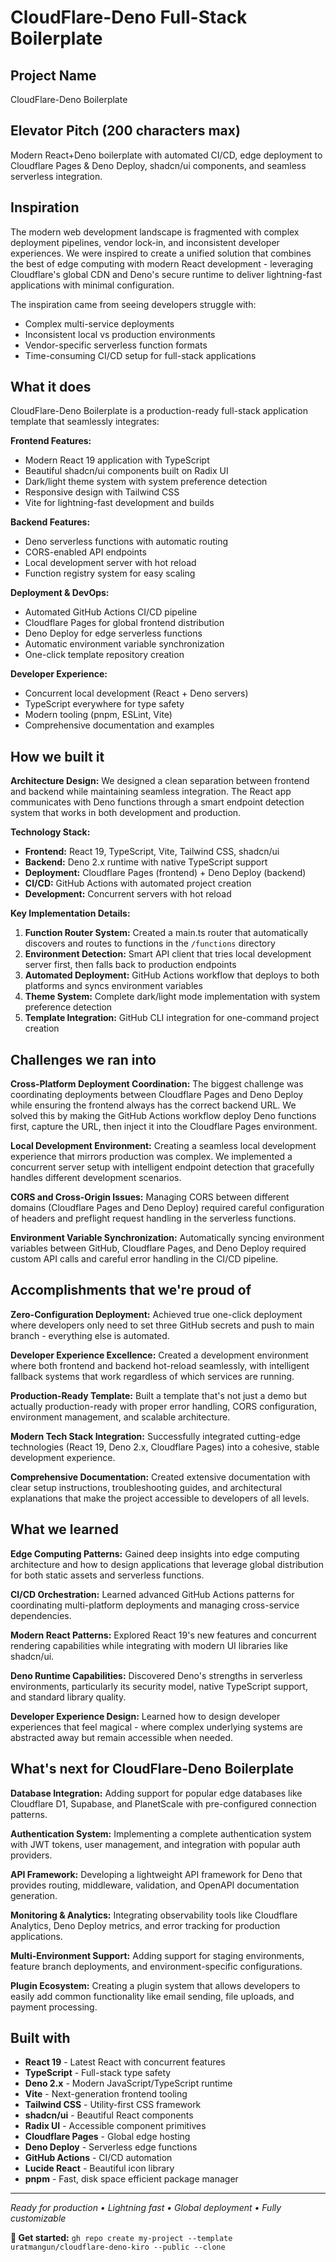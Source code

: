 # CloudFlare-Deno Full-Stack Boilerplate

## Project Name
CloudFlare-Deno Boilerplate

## Elevator Pitch (200 characters max)
Modern React+Deno boilerplate with automated CI/CD, edge deployment to Cloudflare Pages & Deno Deploy, shadcn/ui components, and seamless serverless integration.

## Inspiration

The modern web development landscape is fragmented with complex deployment pipelines, vendor lock-in, and inconsistent developer experiences. We were inspired to create a unified solution that combines the best of edge computing with modern React development - leveraging Cloudflare's global CDN and Deno's secure runtime to deliver lightning-fast applications with minimal configuration.

The inspiration came from seeing developers struggle with:
- Complex multi-service deployments
- Inconsistent local vs production environments  
- Vendor-specific serverless function formats
- Time-consuming CI/CD setup for full-stack applications

## What it does

CloudFlare-Deno Boilerplate is a production-ready full-stack application template that seamlessly integrates:

**Frontend Features:**
- Modern React 19 application with TypeScript
- Beautiful shadcn/ui components built on Radix UI
- Dark/light theme system with system preference detection
- Responsive design with Tailwind CSS
- Vite for lightning-fast development and builds

**Backend Features:**
- Deno serverless functions with automatic routing
- CORS-enabled API endpoints
- Local development server with hot reload
- Function registry system for easy scaling

**Deployment & DevOps:**
- Automated GitHub Actions CI/CD pipeline
- Cloudflare Pages for global frontend distribution
- Deno Deploy for edge serverless functions
- Automatic environment variable synchronization
- One-click template repository creation

**Developer Experience:**
- Concurrent local development (React + Deno servers)
- TypeScript everywhere for type safety
- Modern tooling (pnpm, ESLint, Vite)
- Comprehensive documentation and examples

## How we built it

**Architecture Design:**
We designed a clean separation between frontend and backend while maintaining seamless integration. The React app communicates with Deno functions through a smart endpoint detection system that works in both development and production.

**Technology Stack:**
- **Frontend:** React 19, TypeScript, Vite, Tailwind CSS, shadcn/ui
- **Backend:** Deno 2.x runtime with native TypeScript support
- **Deployment:** Cloudflare Pages (frontend) + Deno Deploy (backend)
- **CI/CD:** GitHub Actions with automated project creation
- **Development:** Concurrent servers with hot reload

**Key Implementation Details:**
1. **Function Router System:** Created a main.ts router that automatically discovers and routes to functions in the `/functions` directory
2. **Environment Detection:** Smart API client that tries local development server first, then falls back to production endpoints
3. **Automated Deployment:** GitHub Actions workflow that deploys to both platforms and syncs environment variables
4. **Theme System:** Complete dark/light mode implementation with system preference detection
5. **Template Integration:** GitHub CLI integration for one-command project creation

## Challenges we ran into

**Cross-Platform Deployment Coordination:**
The biggest challenge was coordinating deployments between Cloudflare Pages and Deno Deploy while ensuring the frontend always has the correct backend URL. We solved this by making the GitHub Actions workflow deploy Deno functions first, capture the URL, then inject it into the Cloudflare Pages environment.

**Local Development Environment:**
Creating a seamless local development experience that mirrors production was complex. We implemented a concurrent server setup with intelligent endpoint detection that gracefully handles different development scenarios.

**CORS and Cross-Origin Issues:**
Managing CORS between different domains (Cloudflare Pages and Deno Deploy) required careful configuration of headers and preflight request handling in the serverless functions.

**Environment Variable Synchronization:**
Automatically syncing environment variables between GitHub, Cloudflare Pages, and Deno Deploy required custom API calls and careful error handling in the CI/CD pipeline.

## Accomplishments that we're proud of

**Zero-Configuration Deployment:**
Achieved true one-click deployment where developers only need to set three GitHub secrets and push to main branch - everything else is automated.

**Developer Experience Excellence:**
Created a development environment where both frontend and backend hot-reload seamlessly, with intelligent fallback systems that work regardless of which services are running.

**Production-Ready Template:**
Built a template that's not just a demo but actually production-ready with proper error handling, CORS configuration, environment management, and scalable architecture.

**Modern Tech Stack Integration:**
Successfully integrated cutting-edge technologies (React 19, Deno 2.x, Cloudflare Pages) into a cohesive, stable development experience.

**Comprehensive Documentation:**
Created extensive documentation with clear setup instructions, troubleshooting guides, and architectural explanations that make the project accessible to developers of all levels.

## What we learned

**Edge Computing Patterns:**
Gained deep insights into edge computing architecture and how to design applications that leverage global distribution for both static assets and serverless functions.

**CI/CD Orchestration:**
Learned advanced GitHub Actions patterns for coordinating multi-platform deployments and managing cross-service dependencies.

**Modern React Patterns:**
Explored React 19's new features and concurrent rendering capabilities while integrating with modern UI libraries like shadcn/ui.

**Deno Runtime Capabilities:**
Discovered Deno's strengths in serverless environments, particularly its security model, native TypeScript support, and standard library quality.

**Developer Experience Design:**
Learned how to design developer experiences that feel magical - where complex underlying systems are abstracted away but remain accessible when needed.

## What's next for CloudFlare-Deno Boilerplate

**Database Integration:**
Adding support for popular edge databases like Cloudflare D1, Supabase, and PlanetScale with pre-configured connection patterns.

**Authentication System:**
Implementing a complete authentication system with JWT tokens, user management, and integration with popular auth providers.

**API Framework:**
Developing a lightweight API framework for Deno that provides routing, middleware, validation, and OpenAPI documentation generation.

**Monitoring & Analytics:**
Integrating observability tools like Cloudflare Analytics, Deno Deploy metrics, and error tracking for production applications.

**Multi-Environment Support:**
Adding support for staging environments, feature branch deployments, and environment-specific configurations.

**Plugin Ecosystem:**
Creating a plugin system that allows developers to easily add common functionality like email sending, file uploads, and payment processing.

## Built with

- **React 19** - Latest React with concurrent features
- **TypeScript** - Full-stack type safety
- **Deno 2.x** - Modern JavaScript/TypeScript runtime
- **Vite** - Next-generation frontend tooling
- **Tailwind CSS** - Utility-first CSS framework
- **shadcn/ui** - Beautiful React components
- **Radix UI** - Accessible component primitives
- **Cloudflare Pages** - Global edge hosting
- **Deno Deploy** - Serverless edge functions
- **GitHub Actions** - CI/CD automation
- **Lucide React** - Beautiful icon library
- **pnpm** - Fast, disk space efficient package manager

---

*Ready for production • Lightning fast • Global deployment • Fully customizable*

**🚀 Get started:** `gh repo create my-project --template uratmangun/cloudflare-deno-kiro --public --clone`